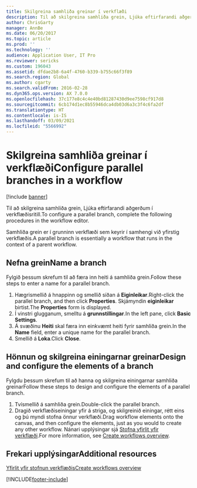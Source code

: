 ```yaml
---
title: Skilgreina samhliða greinar í verkflæði
description: Til að skilgreina samhliða grein, Ljúka eftirfarandi aðgerðum í verkflæðisritill.
author: ChrisGarty
manager: AnnBe
ms.date: 06/20/2017
ms.topic: article
ms.prod: ''
ms.technology: ''
audience: Application User, IT Pro
ms.reviewer: sericks
ms.custom: 196043
ms.assetid: dfdae2b8-6a4f-4760-b339-b755c66f3f89
ms.search.region: Global
ms.author: cgarty
ms.search.validFrom: 2016-02-28
ms.dyn365.ops.version: AX 7.0.0
ms.openlocfilehash: 37c177e8c4c4e40bd81287430d9ee7598cf917d8
ms.sourcegitcommit: 6cb174d1ec8b55946dca4db03d6a3c3f4c6fa2df
ms.translationtype: HT
ms.contentlocale: is-IS
ms.lasthandoff: 03/09/2021
ms.locfileid: "5566992"
---
```

# <a name="configure-parallel-branches-in-a-workflow"></a><span data-ttu-id="5c553-103">Skilgreina samhliða greinar í verkflæði</span><span class="sxs-lookup"><span data-stu-id="5c553-103">Configure parallel branches in a workflow</span></span>

[!include [banner](../includes/banner.md)]

<span data-ttu-id="5c553-104">Til að skilgreina samhliða grein, Ljúka eftirfarandi aðgerðum í verkflæðisritill.</span><span class="sxs-lookup"><span data-stu-id="5c553-104">To configure a parallel branch, complete the following procedures in the workflow editor.</span></span>

<span data-ttu-id="5c553-105">Samhliða grein er í grunninn verkflæði sem keyrir í samhengi við yfirstig verkflæðis.</span><span class="sxs-lookup"><span data-stu-id="5c553-105">A parallel branch is essentially a workflow that runs in the context of a parent workflow.</span></span>

## <a name="name-a-branch"></a><span data-ttu-id="5c553-106">Nefna grein</span><span class="sxs-lookup"><span data-stu-id="5c553-106">Name a branch</span></span>

<span data-ttu-id="5c553-107">Fylgið þessum skrefum til að færa inn heiti á samhliða grein.</span><span class="sxs-lookup"><span data-stu-id="5c553-107">Follow these steps to enter a name for a parallel branch.</span></span>

1. <span data-ttu-id="5c553-108">Hægrismellið á hnappinn og smellið síðan á **Eiginleikar**.</span><span class="sxs-lookup"><span data-stu-id="5c553-108">Right-click the parallel branch, and then click **Properties**.</span></span> <span data-ttu-id="5c553-109">Skjámyndin **eiginleikar** birtist.</span><span class="sxs-lookup"><span data-stu-id="5c553-109">The **Properties** form is displayed.</span></span>
2. <span data-ttu-id="5c553-110">Í vinstri glugganum, smelltu á **grunnstillingar**.</span><span class="sxs-lookup"><span data-stu-id="5c553-110">In the left pane, click **Basic Settings**.</span></span>
3. <span data-ttu-id="5c553-111">Á svæðinu **Heiti** skal færa inn einkvæmt heiti fyrir samhliða grein.</span><span class="sxs-lookup"><span data-stu-id="5c553-111">In the **Name** field, enter a unique name for the parallel branch.</span></span>
4. <span data-ttu-id="5c553-112">Smellið á **Loka**.</span><span class="sxs-lookup"><span data-stu-id="5c553-112">Click **Close**.</span></span>

## <a name="design-and-configure-the-elements-of-a-branch"></a><span data-ttu-id="5c553-113">Hönnun og skilgreina einingarnar greinar</span><span class="sxs-lookup"><span data-stu-id="5c553-113">Design and configure the elements of a branch</span></span>

<span data-ttu-id="5c553-114">Fylgdu þessum skrefum til að hanna og skilgreina einingarnar samhliða greinar</span><span class="sxs-lookup"><span data-stu-id="5c553-114">Follow these steps to design and configure the elements of a parallel branch.</span></span>

1. <span data-ttu-id="5c553-115">Tvísmellið á samhliða grein.</span><span class="sxs-lookup"><span data-stu-id="5c553-115">Double-click the parallel branch.</span></span>
2. <span data-ttu-id="5c553-116">Dragið verkflæðiseiningar yfir á striga, og skilgreinið einingar, rétt eins og þú myndi stofna önnur verkflæði.</span><span class="sxs-lookup"><span data-stu-id="5c553-116">Drag workflow elements onto the canvas, and then configure the elements, just as you would to create any other workflow.</span></span> <span data-ttu-id="5c553-117">Nánari upplýsingar sjá [Stofna yfirlit yfir verkflæði](create-workflow.md).</span><span class="sxs-lookup"><span data-stu-id="5c553-117">For more information, see [Create workflows overview](create-workflow.md).</span></span>

## <a name="additional-resources"></a><span data-ttu-id="5c553-118">Frekari upplýsingar</span><span class="sxs-lookup"><span data-stu-id="5c553-118">Additional resources</span></span>

[<span data-ttu-id="5c553-119">Yfirlit yfir stofnun verkflæðis</span><span class="sxs-lookup"><span data-stu-id="5c553-119">Create workflows overview</span></span>](create-workflow.md)


[!INCLUDE[footer-include](../../../includes/footer-banner.md)]